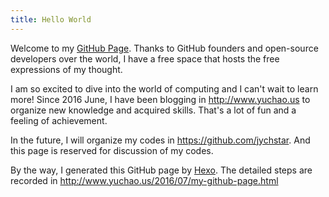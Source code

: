 ```yaml
---
title: Hello World
---
```

Welcome to my [GitHub Page](https://jychstar.github.io/). Thanks to GitHub founders and open-source developers over the world, I have a free space that hosts the free expressions of my thought.

I am so excited to dive into the world of computing and I can't wait to learn more! Since 2016 June, I have been blogging in http://www.yuchao.us to organize new knowledge and acquired skills. That's a lot of fun and a feeling of achievement.

In the future, I will organize my codes in https://github.com/jychstar. And this page is reserved for discussion of my codes.

By the way, I generated this GitHub page by [Hexo](https://hexo.io/). The detailed steps are recorded in http://www.yuchao.us/2016/07/my-github-page.html

